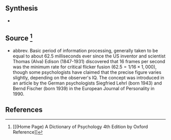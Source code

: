 ## Synthesis
- 
## Source [^1]
- abbrev. Basic period of information processing, generally taken to be equal to about 62.5 milliseconds ever since the US inventor and scientist Thomas (Alva) Edison (1847-1931) discovered that 16 frames per second was the minimum rate for critical flicker fusion ($62.5=1 / 16 \times 1,000$), though some psychologists have claimed that the precise figure varies slightly, depending on the observer's IQ. The concept was introduced in an article by the German psychologists Siegfried Lehrl (born 1943) and Bernd Fischer (born 1939) in the European Journal of Personality in 1990.
## References

[^1]: [[(Home Page) A Dictionary of Psychology 4th Edition by Oxford Reference]]